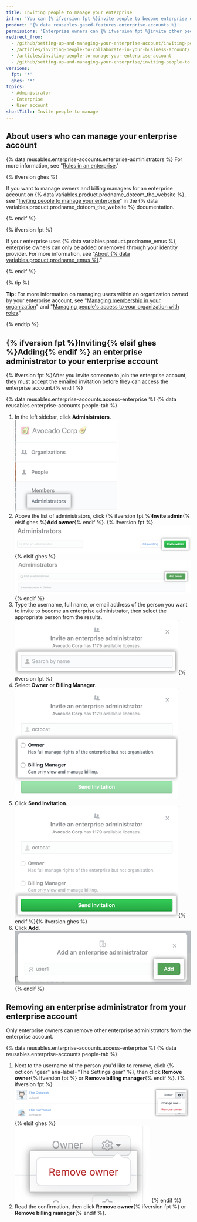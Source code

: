 ```yaml
---
title: Inviting people to manage your enterprise
intro: 'You can {% ifversion fpt %}invite people to become enterprise owners or billing managers for{% elsif ghes %}add enterprise owners to{% endif %} your enterprise account. You can also remove enterprise owners {% ifversion fpt %}or billing managers {% endif %}who no longer need access to the enterprise account.'
product: '{% data reusables.gated-features.enterprise-accounts %}'
permissions: 'Enterprise owners can {% ifversion fpt %}invite other people to become{% elsif ghes %}add{% endif %} additional enterprise administrators.'
redirect_from:
  - /github/setting-up-and-managing-your-enterprise-account/inviting-people-to-manage-your-enterprise-account
  - /articles/inviting-people-to-collaborate-in-your-business-account/
  - /articles/inviting-people-to-manage-your-enterprise-account
  - /github/setting-up-and-managing-your-enterprise/inviting-people-to-manage-your-enterprise
versions:
  fpt: '*'
  ghes: '*'
topics:
  - Administrator
  - Enterprise
  - User account
shortTitle: Invite people to manage
---
```


## About users who can manage your enterprise account

{% data reusables.enterprise-accounts.enterprise-administrators %} For more information, see "[Roles in an enterprise](/github/setting-up-and-managing-your-enterprise/roles-in-an-enterprise)."

{% ifversion ghes %}

If you want to manage owners and billing managers for an enterprise account on {% data variables.product.prodname_dotcom_the_website %}, see "[Inviting people to manage your enterprise](/free-pro-team@latest/github/setting-up-and-managing-your-enterprise/managing-users-in-your-enterprise/inviting-people-to-manage-your-enterprise)" in the {% data variables.product.prodname_dotcom_the_website %} documentation.

{% endif %}

{% ifversion fpt %}

If your enterprise uses {% data variables.product.prodname_emus %}, enterprise owners can only be added or removed through your identity provider. For more information, see "[About {% data variables.product.prodname_emus %}](/github/setting-up-and-managing-your-enterprise/managing-your-enterprise-users-with-your-identity-provider/about-enterprise-managed-users)."

{% endif %}

{% tip %}

**Tip:** For more information on managing users within an organization owned by your enterprise account, see "[Managing membership in your organization](/articles/managing-membership-in-your-organization)" and "[Managing people's access to your organization with roles](/articles/managing-peoples-access-to-your-organization-with-roles)."

{% endtip %}

## {% ifversion fpt %}Inviting{% elsif ghes %}Adding{% endif %} an enterprise administrator to your enterprise account

{% ifversion fpt %}After you invite someone to join the enterprise account, they must accept the emailed invitation before they can access the enterprise account.{% endif %}

{% data reusables.enterprise-accounts.access-enterprise %}
{% data reusables.enterprise-accounts.people-tab %}
1. In the left sidebar, click **Administrators**. ![Administrators tab in the left sidebar](/assets/images/help/business-accounts/administrators-tab.png)
1. Above the list of administrators, click {% ifversion fpt %}**Invite admin**{% elsif ghes %}**Add owner**{% endif %}.
  {% ifversion fpt %}
  !["Invite admin" button above the list of enterprise owners](/assets/images/help/business-accounts/invite-admin-button.png)
  {% elsif ghes %}
  !["Add owner" button above the list of enterprise owners](/assets/images/help/business-accounts/add-owner-button.png)
  {% endif %}
1. Type the username, full name, or email address of the person you want to invite to become an enterprise administrator, then select the appropriate person from the results. ![Modal box with field to type a person's username, full name, or email address, and Invite button](/assets/images/help/business-accounts/invite-admins-modal-button.png){% ifversion fpt %}
1. Select **Owner** or **Billing Manager**. ![Modal box with role choices](/assets/images/help/business-accounts/invite-admins-roles.png)
1. Click **Send Invitation**. ![Send invitation button](/assets/images/help/business-accounts/invite-admins-send-invitation.png){% endif %}{% ifversion ghes %}
1. Click **Add**. !["Add" button](/assets/images/help/business-accounts/add-administrator-add-button.png){% endif %}

## Removing an enterprise administrator from your enterprise account

Only enterprise owners can remove other enterprise administrators from the enterprise account.

{% data reusables.enterprise-accounts.access-enterprise %}
{% data reusables.enterprise-accounts.people-tab %}
1. Next to the username of the person you'd like to remove, click {% octicon "gear" aria-label="The Settings gear" %}, then click **Remove owner**{% ifversion fpt %} or **Remove billing manager**{% endif %}.
  {% ifversion fpt %}
  ![Settings gear with menu option to remove an enterprise administrator](/assets/images/help/business-accounts/remove-admin.png)
  {% elsif ghes %}
  ![Settings gear with menu option to remove an enterprise administrator](/assets/images/help/business-accounts/ghes-remove-owner.png)
  {% endif %}
1. Read the confirmation, then click **Remove owner**{% ifversion fpt %} or **Remove billing manager**{% endif %}.
